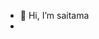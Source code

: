 - 👋 Hi, I’m saitama
- 
<!---
tc7i/tc7i is a ✨ special ✨ repositorybecause its `README.md` (this file) appears on your GitHub profile.
You can click the Preview link to take a look at your changes.
--->
